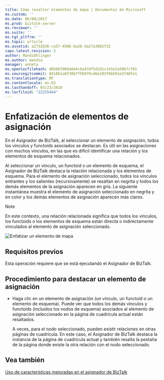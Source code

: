 ```yaml
---
title: Cómo resaltar elementos de mapa | Documentos de Microsoft
ms.custom: ''
ms.date: 06/08/2017
ms.prod: biztalk-server
ms.reviewer: ''
ms.suite: ''
ms.tgt_pltfrm: ''
ms.topic: article
ms.assetid: a2732b36-ca57-4566-ba26-da27a3082f32
caps.latest.revision: 5
author: MandiOhlinger
ms.author: mandia
manager: anneta
ms.openlocfilehash: d6bb03969a044c6a474f5d2d1c1e5e1a5067cf81
ms.sourcegitcommit: 8418b1a8f38b7f56979cd6e203f0b591e2f40fe1
ms.translationtype: MT
ms.contentlocale: es-ES
ms.lasthandoff: 03/23/2018
ms.locfileid: "22255444"
---
```

# <a name="how-to-emphasize-map-items"></a>Enfatización de elementos de asignación
En el Asignador de BizTalk, al seleccionar un elemento de asignación, todos los vínculos y functoids asociados se destacan. Es útil en las asignaciones con muchos vínculos, en las que es difícil identificar una relación y los elementos de esquema relacionados.  
  
 Al seleccionar un vínculo, un functoid o un elemento de esquema, el Asignador de BizTalk destaca la relación relacionada y los elementos de esquema. Para el elemento de asignación seleccionado, todos los vínculos entrantes y los salientes (recursivamente) se resaltan en negrita y todos los demás elementos de la asignación aparecen en gris. La siguiente instantánea muestra el elemento de asignación seleccionado en negrita y en color y los demás elementos de asignación aparecen más claros.  
  
> [!NOTE]
>  En este contexto, una relación relacionada significa que todos los vínculos, los functoids o los elementos de esquema están directa o indirectamente vinculados al elemento de asignación seleccionado.  
  
 ![Enfatizar un elemento de mapa](../core/media/mapper-intelliselect.gif "Mapper_IntelliSelect")  
  
## <a name="prerequisites"></a>Requisitos previos  
 Esta operación requiere que se está ejecutando el Asignador de BizTalk.  
  
## <a name="to-emphasize-a-map-item"></a>Procedimiento para destacar un elemento de asignación  
  
-   Haga clic en un elemento de asignación (un vínculo, un functoid o un elemento de esquema). Puede ver que todos los demás vínculos y functoids (incluidos los nodos de esquema) asociados al elemento de asignación seleccionado en la página de cuadrícula actual están resaltados.  
  
     A veces, para el nodo seleccionado, pueden existir relaciones en otras páginas de cuadrícula. En este caso, el Asignador de BizTalk destaca la instancia de la página de cuadrícula actual y también resalta la pestaña de la página donde existe la otra relación con el nodo seleccionado.  
  
## <a name="see-also"></a>Vea también  
 [Uso de características mejoradas en el asignador de BizTalk](../core/using-enhanced-features-in-biztalk-mapper.md)